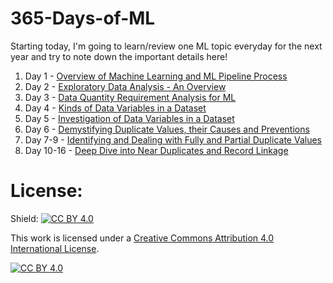 # 365-Days-of-ML
Starting today, I'm going to learn/review one ML topic everyday for the next year and try to note down the important details here! 

1. Day 1 - [Overview of Machine Learning and ML Pipeline Process](https://github.com/Hassan-Farid/365-Days-of-ML/blob/main/Machine%20Learning%20Pipeline.ipynb)
2. Day 2 - [Exploratory Data Analysis - An Overview](https://github.com/Hassan-Farid/365-Days-of-ML/blob/main/Exploratory%20Data%20Analysis.ipynb)
3. Day 3 - [Data Quantity Requirement Analysis for ML](https://github.com/Hassan-Farid/365-Days-of-ML/blob/main/Data%20Quantity%20Requirement%20Analysis.ipynb)
4. Day 4 - [Kinds of Data Variables in a Dataset](https://github.com/Hassan-Farid/365-Days-of-ML/blob/main/Kinds%20of%20Data%20Variables%20in%20a%20Dataset.ipynb)
5. Day 5 - [Investigation of Data Variables in a Dataset](https://github.com/Hassan-Farid/365-Days-of-ML/blob/main/Investigation%20of%20Data%20Variables%20in%20a%20Dataset.ipynb)
6. Day 6 - [Demystifying Duplicate Values, their Causes and Preventions](https://github.com/Hassan-Farid/365-Days-of-ML/blob/main/Demystifying%20Duplicate%20Values,%20their%20Causes%20and%20Preventions.ipynb)
7. Day 7-9 - [Identifying and Dealing with Fully and Partial Duplicate Values](https://github.com/Hassan-Farid/365-Days-of-ML/blob/main/Identifying%20and%20Dealing%20with%20Fully%20and%20Partial%20Duplicate%20Values.ipynb)
8. Day 10-16 - [Deep Dive into Near Duplicates and Record Linkage](https://github.com/Hassan-Farid/365-Days-of-ML/blob/main/Near%20Duplicates%20and%20Record%20Linkage.ipynb)

# License:
Shield: [![CC BY 4.0][cc-by-shield]][cc-by]

This work is licensed under a
[Creative Commons Attribution 4.0 International License][cc-by].

[![CC BY 4.0][cc-by-image]][cc-by]

[cc-by]: http://creativecommons.org/licenses/by/4.0/
[cc-by-image]: https://i.creativecommons.org/l/by/4.0/88x31.png
[cc-by-shield]: https://img.shields.io/badge/License-CC%20BY%204.0-lightgrey.svg
